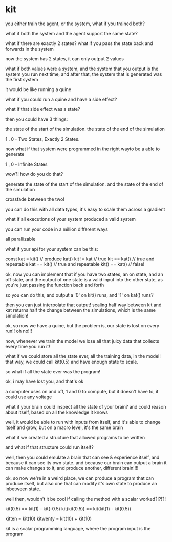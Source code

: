 # kit

you either train the agent, or the system, what if you trained both?

what if both the system and the agent support the same state?

what if there are exactly 2 states? what if you pass the state back and forwards in the system

now the system has 2 states, it can only output 2 values

what if both values were a system, and the system that you output is the system you run next time, and after that, the system that is generated was the first system

it would be like running a quine

what if you could run a quine and have a side effect?

what if that side effect was a state?

then you could have 3 things:

the state of the start of the simulation. the state of the end of the simulation

1 . 0 - Two States, Exactly 2 States.

now what if that system were programmed in the right wayto be a able to generate

1 , 0 - Infinite States

wow?! how do you do that?

generate the state of the start of the simulation. and the state of the end of the simulation

crossfade between the two!

you can do this with all data types, it's easy to scale them across a gradient

what if all executions of your system produced a valid system

you can run your code in a million different ways

all parallizable


what if your api for your system can be this:

const kat = kit() // produce kat()
kit != kat // true
kit == kat() // true and repeatable
kat == kit() // true and repeatable
kit() == kat() // false!

ok, now you can implement that if you have two states, an on state, and an off state, and the output of one state is a valid input into the other state, as you're just passing the function back and forth

so you can do this, and output a '0' on kit() runs, and '1' on kat() runs?

then you can just interpolate that output! scaling half way between kit and kat returns half the change between the simulations, which is the same simulation!

ok, so now we have a quine, but the problem is, our state is lost on every run!! oh no!!!

now, whenever we train the model we lose all that juicy data that collects every time you run it!

what if we could store all the state ever, all the training data, in the model! that way, we could call kit(0.5) and have enough state to scale.

so what if all the state ever was the program!

ok, i may have lost you, and that's ok

a computer uses on and off, 1 and 0 to compute, but it doesn't have to, it could use any voltage

what if your brain could inspect all the state of your brain? and could reason about itself, based on all the knowledge it knows

well, it would be able to run with inputs from itself, and it's able to change itself and grow, but on a macro level, it's the same brain

what if we created a structure that allowed programs to be written

and what if that structure could run itself?

well, then you could emulate a brain that can see & experience itself, and because it can see its own state.
and because our brain can output a brain it can make changes to it, and produce another, different brain!!!!

ok, so now we're in a weird place, we can produce a program that can produce itself, but also one that can modify it's own state to produce an inbetween state..

well then, wouldn't it be cool if calling the method with a scalar worked?!?!?!

kit(0.5) == kit(1) - kit(-0.5)
kit(kit(0.5)) == kit(kit(1) - kit(0.5))

kitten = kit(10)
kitwenty = kit(10) + kit(10)




kit is a scalar programming language, where the program input is the program










